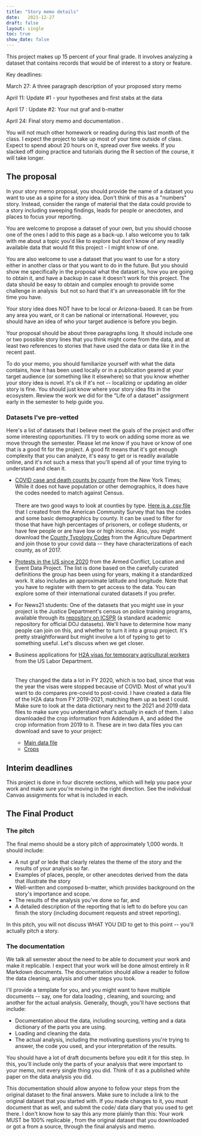 ```yaml
---
title: "Story memo details"
date:   2021-12-27
draft: false
layout: single
toc: true
show_date: false
--- 
```


This project makes up 15 percent of your final grade. It involves analyzing a dataset that contains records that would be of interest to a story or feature.

Key deadlines:

March 27:  A three paragraph description of your proposed story memo

April 11:  Update #1 - your hypotheses and first stabs at the data

April 17  :  Update #2: Your nut graf and b-matter

April 24:   Final story memo and documentation . 

You will not much other homework or reading during this last month of the class. I expect the project to take up most of your time outside of class. Expect to spend about 20 hours on it, spread over five weeks. If you slacked off doing practice and tutorials during the R section of the course, it will take longer.  

## The proposal

In your story memo proposal, you should provide the name of a dataset you want to use as a spine for a story idea. Don't think of this as a "numbers" story. Instead, consider the range of material that the data could provide to a story including sweeping findings, leads for people or anecdotes, and places to focus your reporting.

You are welcome to propose a dataset of your own, but you should choose one of the ones I add to this page as a back-up.  I also welcome you to talk with me about a topic you'd like to explore but don't know of any readily available data that would fit this project - I might know of one.  

You are also welcome to use a dataset that you want to use for a story either in another class or that you want to do in the future. But you should show me specifically in the proposal what the dataset is, how you are going to obtain it, and have a backup in case it doesn't work for this project. The data should be easy to obtain and complex enough to provide some challenge in analysis  but not so hard that it's an unreasonable lift for the time you have. 

Your story idea does NOT have to be local or Arizona-based. It can be from any area you want, or it can be national or international. However, you should have an idea of who your target audience is before you begin. 

Your proposal should be about three paragraphs long. It should include one or two possible story lines that you think might come from the data, and at least two references to stories that have used the data or data like it in the recent past. 

To do your memo, you should familiarize yourself with what the data contains, how it has been used locally or in a publication geared at your target audience (or something like it elsewhere) so that you know whether your story idea is novel. It's ok if it's not -- localizing or updating an older story is fine. You should just know where your story idea fits in the ecosystem. Review the work we did for the "Life of a dataset" assignment early in the semester to help guide you. 

### Datasets I've pre-vetted

Here's a list of datasets that I believe meet the goals of the project and offer some interesting opportunities. I'll try to work on adding some more as we move through the semester. Please let me know if you have or know of one that is a good fit for the project. A good fit means that it's got enough complexity that you can analyze, it's easy to get or is readily available online, and it's not such a mess that you'll spend all of your time trying to understand and clean it. 

* [COVID case and death counts by county](https://github.com/nytimes/covid-19-data) from the New York Times; While it does not have population or other demographics, it does have the codes needed to match against  Census.    <br><br>
There are two good ways to look at counties by type. [Here is a .csv file](https://cronkitedata.s3.amazonaws.com/csv/acs5year_2019_bycounty.csv) that I created from the American Community Survey that has the codes and some basic demographics by county. It can be used to filter for those that have high percentages of prisoners, or college students, or have few people or are have low or high income. Also, you might download the [County Typology Codes](https://www.ers.usda.gov/data-products/county-typology-codes/) from the Agriculture Department and join those to your covid data -- they have characterizations of each county, as of 2017. 

* [Protests in the US since  2020](https://acleddata.com/data-export-tool/) from the Armed Conflict, Location and Event Data Project. The list is done based on the carefully curated definitions the group has been using for years, making it a standardized work. It also includes an approximate latitude and longitude.  Note that you have to register with them to get access to the data. You can explore some of their international curated datasets if you prefer. 

* For News21 students: One of the datasets that you might use in your project is the Justice Department's census on police training programs, available through its [repository on ICSPR](https://www.icpsr.umich.edu/web/NACJD/studies/38250/datadocumentation) (a standard academic repository for official DOJ datasets). We'll have to determine how many people can join on this, and whether to turn it into a group project. It's pretty straightforward but might involve a lot of typing to get to something useful. Let's discuss when we get closer. 

* Business applications for [H2A visas for temporary agricultural workers](https://www.dol.gov/agencies/eta/foreign-labor/performance) from the US Labor Department.   <br><br>  
They changed the data a lot in FY 2020, which is too bad, since that was the year the visas were stopped because of COVID. Most of what you'll want to do compares pre-covid to post-covid. I have created a data file of the H2A data from FY 2019-2021, matching them up as best I could. Make sure to look at the data dictionary next to the 2021 and 2019 data files to make sure you understand what's actually in each of them. I also downloaded the crop information from Addendum A, and added the crop information from 2019 to it. These are in two data files you can download and save to your project:  <br>
  * [Main data file](https://cronkitedata.s3.amazonaws.com/rdata/h2a_2019_to_2021.RDS)
  * [Crops](https://cronkitedata.s3.amazonaws.com/rdata/h2acrops.RDS)



## Interim deadlines
This project is done in four discrete sections, which will help you pace your work and make sure you're moving in the right direction. See the individual Canvas assignments for what is included in each. 

## The Final Product

### The pitch

The final memo should be a story pitch of approximately 1,000 words. It should include:

* A nut graf or lede that clearly relates the theme of the story and the results of your analysis so far.
* Examples of places, people, or other anecdotes derived from the data that illustrate the story
* Well-written and composed b-matter, which provides background on the story's importance and scope. 
* The results of the analysis you've done so far, and
* A detailed description of the reporting that is left to do before you can finish the story (including document requests and street reporting).

In this pitch, you will not discuss WHAT YOU DID to get to this point -- you'll actually pitch a story. 

### The documentation

We talk all semester about the need to be able to document your work and make it replicable. I expect that your work will be done almost entirely in R Markdown documents. The documentation should allow a reader to follow the data cleaning, analysis and other steps you took. 

I'll provide a template for you, and you might want to have multiple documents -- say, one for data loading , cleaning, and sourcing; and another for the actual analysis.  Generally, though, you'll have sections that include:

* Documentation about the data, including sourcing, vetting and a data dictionary of the parts you are using. 
* Loading and cleaning the data. 
* The actual analysis, including the motivating questions you're trying to answer, the code you used, and your interpretation of the results. 

You should have a lot of draft documents before you edit it for this step. In this, you'll include only the parts of your analysis that were important to your memo, not every single thing you did. Think of it as a published white paper on the data analysis you did. 

This documentation should allow anyone to follow your steps from the original dataset to the final answers. Make sure to include a link to the original dataset that you started with. If you made changes to it, you must document that as well, and submit the code/ data diary that you used to get there. I don't know how to say this any more plainly than this: Your work MUST be 100% replicable , from the original dataset that you downloaded or got a from a source, through the final analysis and memo. 

